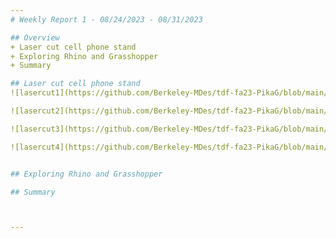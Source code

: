 ```yaml
---
# Weekly Report 1 - 08/24/2023 - 08/31/2023

## Overview
+ Laser cut cell phone stand
+ Exploring Rhino and Grasshopper
+ Summary

## Laser cut cell phone stand
![lasercut1](https://github.com/Berkeley-MDes/tdf-fa23-PikaG/blob/main/weekly-reports/pics/lasercut1.jpg)

![lasercut2](https://github.com/Berkeley-MDes/tdf-fa23-PikaG/blob/main/weekly-reports/pics/lasercut2.jpg)

![lasercut3](https://github.com/Berkeley-MDes/tdf-fa23-PikaG/blob/main/weekly-reports/pics/lasercut3.jpg)

![lasercut4](https://github.com/Berkeley-MDes/tdf-fa23-PikaG/blob/main/weekly-reports/pics/lasercut4.jpg)


## Exploring Rhino and Grasshopper

## Summary



---
```

